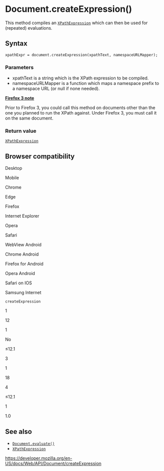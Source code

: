 # Document.createExpression()

This method compiles an [`XPathExpression`](../xpathexpression) which can then be used for (repeated) evaluations.

## Syntax

    xpathExpr = document.createExpression(xpathText, namespaceURLMapper);

### Parameters

- xpathText is a string which is the XPath expression to be compiled.
- namespaceURLMapper is a function which maps a namespace prefix to a namespace URL (or null if none needed).

**[Firefox 3 note](https://developer.mozilla.org/en-US/docs/Mozilla/Firefox/Releases/3)**

Prior to Firefox 3, you could call this method on documents other than the one you planned to run the XPath against. Under Firefox 3, you must call it on the same document.

### Return value

[`XPathExpression`](../xpathexpression)

## Browser compatibility

Desktop

Mobile

Chrome

Edge

Firefox

Internet Explorer

Opera

Safari

WebView Android

Chrome Android

Firefox for Android

Opera Android

Safari on IOS

Samsung Internet

`createExpression`

1

12

1

No

≤12.1

3

1

18

4

≤12.1

1

1.0

## See also

- [`Document.evaluate()`](evaluate)
- [`XPathExpression`](../xpathexpression)

<a href="https://developer.mozilla.org/en-US/docs/Web/API/Document/createExpression" class="_attribution-link">https://developer.mozilla.org/en-US/docs/Web/API/Document/createExpression</a>
